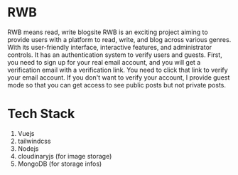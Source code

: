 # RWB
RWB means read, write blogsite
RWB is an exciting project aiming to provide users with a platform to read, write, and blog across various genres. With its user-friendly interface, interactive features, and administrator controls. It has an authentication system to verify users and guests. First, you need to sign up for your real email account, and you will get a verification email with a verification link. You need to click that link to verify your email account.
If you don't want to verify your account, I provide guest mode so that you can get access to see public posts but not private posts.

# Tech Stack
1. Vuejs
2. tailwindcss
3. Nodejs
4. cloudinaryjs (for image storage)
5. MongoDB (for storage infos)
